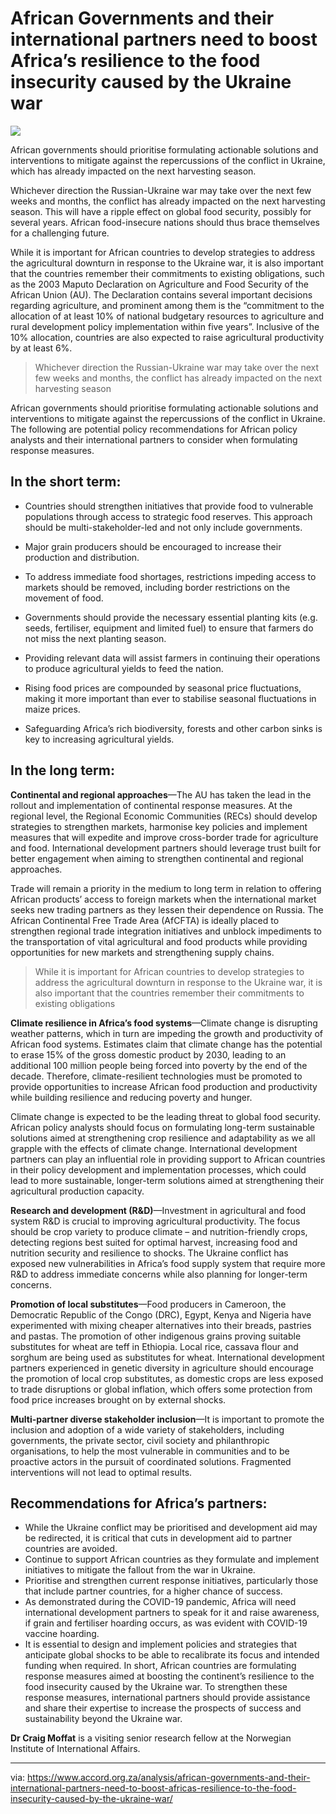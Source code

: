 [#]: Source: "ACCORD"

African Governments and their international partners need to boost Africa’s resilience to the food insecurity caused by the Ukraine war
===

![][1]

African governments should prioritise formulating actionable solutions and interventions to mitigate against the repercussions of the conflict in Ukraine, which has already impacted on the next harvesting season.

Whichever direction the Russian-Ukraine war may take over the next few weeks and months, the conflict has already impacted on the next harvesting season. This will have a ripple effect on global food security, possibly for several years. African food-insecure nations should thus brace themselves for a challenging future.

While it is important for African countries to develop strategies to address the agricultural downturn in response to the Ukraine war, it is also important that the countries remember their commitments to existing obligations, such as the 2003 Maputo Declaration on Agriculture and Food Security of the African Union (AU). The Declaration contains several important decisions regarding agriculture, and prominent among them is the “commitment to the allocation of at least 10% of national budgetary resources to agriculture and rural development policy implementation within five years”. Inclusive of the 10% allocation, countries are also expected to raise agricultural productivity by at least 6%.

> Whichever direction the Russian-Ukraine war may take over the next few weeks and months, the conflict has already impacted on the next harvesting season

African governments should prioritise formulating actionable solutions and interventions to mitigate against the repercussions of the conflict in Ukraine. The following are potential policy recommendations for African policy analysts and their international partners to consider when formulating response measures.

## In the short term:

- Countries should strengthen initiatives that provide food to vulnerable populations through access to strategic food reserves. This approach should be multi-stakeholder-led and not only include governments.

- Major grain producers should be encouraged to increase their production and distribution.

- To address immediate food shortages, restrictions impeding access to markets should be removed, including border restrictions on the movement of food.

- Governments should provide the necessary essential planting kits (e.g. seeds, fertiliser, equipment and limited fuel) to ensure that farmers do not miss the next planting season.

- Providing relevant data will assist farmers in continuing their operations to produce agricultural yields to feed the nation.

- Rising food prices are compounded by seasonal price fluctuations, making it more important than ever to stabilise seasonal fluctuations in maize prices.

- Safeguarding Africa’s rich biodiversity, forests and other carbon sinks is key to increasing agricultural yields.

## In the long term:

**Continental and regional approaches**—The AU has taken the lead in the rollout and implementation of continental response measures. At the regional level, the Regional Economic Communities (RECs) should develop strategies to strengthen markets, harmonise key policies and implement measures that will expedite and improve cross-border trade for agriculture and food. International development partners should leverage trust built for better engagement when aiming to strengthen continental and regional approaches.

Trade will remain a priority in the medium to long term in relation to offering African products’ access to foreign markets when the international market seeks new trading partners as they lessen their dependence on Russia. The African Continental Free Trade Area (AfCFTA) is ideally placed to strengthen regional trade integration initiatives and unblock impediments to the transportation of vital agricultural and food products while providing opportunities for new markets and strengthening supply chains.

> While it is important for African countries to develop strategies to address the agricultural downturn in response to the Ukraine war, it is also important that the countries remember their commitments to existing obligations

**Climate resilience in Africa’s food systems**—Climate change is disrupting weather patterns, which in turn are impeding the growth and productivity of African food systems. Estimates claim that climate change has the potential to erase 15% of the gross domestic product by 2030, leading to an additional 100 million people being forced into poverty by the end of the decade. Therefore, climate-resilient technologies must be promoted to provide opportunities to increase African food production and productivity while building resilience and reducing poverty and hunger. 

Climate change is expected to be the leading threat to global food security. African policy analysts should focus on formulating long-term sustainable solutions aimed at strengthening crop resilience and adaptability as we all grapple with the effects of climate change. International development partners can play an influential role in providing support to African countries in their policy development and implementation processes, which could lead to more sustainable, longer-term solutions aimed at strengthening their agricultural production capacity.

**Research and development (R&D)**—Investment in agricultural and food system R&D is crucial to improving agricultural productivity. The focus should be crop variety to produce climate – and nutrition-friendly crops, detecting regions best suited for optimal harvest, increasing food and nutrition security and resilience to shocks. The Ukraine conflict has exposed new vulnerabilities in Africa’s food supply system that require more R&D to address immediate concerns while also planning for longer-term concerns.

**Promotion of local substitutes**—Food producers in Cameroon, the Democratic Republic of the Congo (DRC), Egypt, Kenya and Nigeria have experimented with mixing cheaper alternatives into their breads, pastries and pastas. The promotion of other indigenous grains proving suitable substitutes for wheat are teff in Ethiopia. Local rice, cassava flour and sorghum are being used as substitutes for wheat. International development partners experienced in genetic diversity in agriculture should encourage the promotion of local crop substitutes, as domestic crops are less exposed to trade disruptions or global inflation, which offers some protection from food price increases brought on by external shocks.

**Multi-partner diverse stakeholder inclusion**—It is important to promote the inclusion and adoption of a wide variety of stakeholders, including governments, the private sector, civil society and philanthropic organisations, to help the most vulnerable in communities and to be proactive actors in the pursuit of coordinated solutions. Fragmented interventions will not lead to optimal results.

## Recommendations for Africa’s partners:

- While the Ukraine conflict may be prioritised and development aid may be redirected, it is critical that cuts in development aid to partner countries are avoided.
- Continue to support African countries as they formulate and implement initiatives to mitigate the fallout from the war in Ukraine.
- Prioritise and strengthen current response initiatives, particularly those that include partner countries, for a higher chance of success.
- As demonstrated during the COVID-19 pandemic, Africa will need international development partners to speak for it and raise awareness, if grain and fertiliser hoarding occurs, as was evident with COVID-19 vaccine hoarding.
- It is essential to design and implement policies and strategies that anticipate global shocks to be able to recalibrate its focus and intended funding when required.
In short, African countries are formulating response measures aimed at boosting the continent’s resilience to the food insecurity caused by the Ukraine war. To strengthen these response measures, international partners should provide assistance and share their expertise to increase the prospects of success and sustainability beyond the Ukraine war.

**Dr Craig Moffat** is a visiting senior research fellow at the Norwegian Institute of International Affairs.

---

via: https://www.accord.org.za/analysis/african-governments-and-their-international-partners-need-to-boost-africas-resilience-to-the-food-insecurity-caused-by-the-ukraine-war/

[1]: https://www.accord.org.za/wp-content/uploads/2022/09/10665144976_0b49812463_o.jpg
